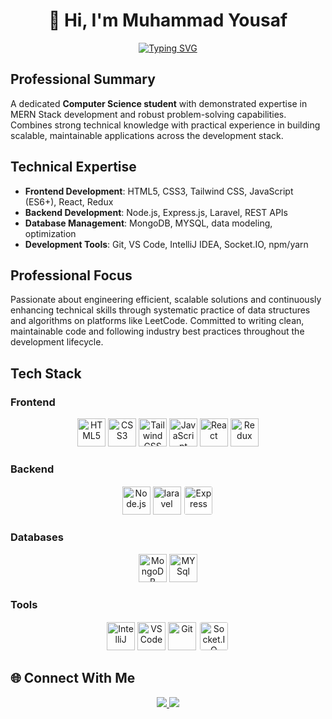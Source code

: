 <div align="center">

# 👋 Hi, I'm **Muhammad Yousaf**  

[![Typing SVG](https://readme-typing-svg.demolab.com?font=Fira+Code&weight=600&size=24&pause=1000&color=58A6FF&center=true&vCenter=true&width=600&lines=Computer+Science+Student;Full-Stack+MERN+Developer;Problem+Solver;DevOps+%26+Cloud+Enthusiast)](https://git.io/typing-svg)

</div>

## Professional Summary

A dedicated **Computer Science student** with demonstrated expertise in MERN Stack development and robust problem-solving capabilities. Combines strong technical knowledge with practical experience in building scalable, maintainable applications across the development stack.

## Technical Expertise

- **Frontend Development**: HTML5, CSS3, Tailwind CSS, JavaScript (ES6+), React, Redux
- **Backend Development**: Node.js, Express.js, Laravel, REST APIs
- **Database Management**: MongoDB, MYSQL, data modeling, optimization
- **Development Tools**: Git, VS Code, IntelliJ IDEA, Socket.IO, npm/yarn

## Professional Focus

Passionate about engineering efficient, scalable solutions and continuously enhancing technical skills through systematic practice of data structures and algorithms on platforms like LeetCode. Committed to writing clean, maintainable code and following industry best practices throughout the development lifecycle.

## Tech Stack  

### Frontend  
<p align="center">
  <img src="https://devicon-website.vercel.app/api/html5/original.svg" width="45" height="45" title="HTML5"/>
  <img src="https://devicon-website.vercel.app/api/css3/original.svg" width="45" height="45" title="CSS3"/>
  <img src="https://devicon-website.vercel.app/api/tailwindcss/original-wordmark.svg" width="45" height="45" title="Tailwind CSS"/>
  <img src="https://cdn.jsdelivr.net/gh/devicons/devicon/icons/javascript/javascript-original.svg" width="45" height="45" title="JavaScript"/>
  <img src="https://cdn.jsdelivr.net/gh/devicons/devicon/icons/react/react-original.svg" width="45" height="45" title="React"/>
  <img src="https://devicon-website.vercel.app/api/redux/original.svg" width="45" height="45" title="Redux"/>
</p>

### Backend  
<p align="center">

  <img src="https://cdn.jsdelivr.net/gh/devicons/devicon/icons/nodejs/nodejs-original.svg" width="45" height="45" title="Node.js"/>
<img src="https://devicon-website.vercel.app/api/laravel/plain.svg" width="45" height="45" title="laravel"></img>
  <img src="https://devicon-website.vercel.app/api/express/original.svg" width="45" height="45" title="Express" style="background-color:white; padding:2px; border-radius:5px;"/>
</p>

### Databases  
<p align="center">
  <img src="https://cdn.jsdelivr.net/gh/devicons/devicon/icons/mongodb/mongodb-original.svg" width="45" height="45" title="MongoDB"/>
  <img src="https://devicon-website.vercel.app/api/mysql/original.svg" width="45" height="45" title ="MYSql"></img>
</p>


### Tools  
<p align="center">
  <img src="https://cdn.jsdelivr.net/gh/devicons/devicon/icons/intellij/intellij-original.svg" width="45" height="45" title="IntelliJ"/>
  <img src="https://cdn.jsdelivr.net/gh/devicons/devicon/icons/vscode/vscode-original.svg" width="45" height="45" title="VS Code"/>
  <img src="https://cdn.jsdelivr.net/gh/devicons/devicon/icons/git/git-original.svg" width="45" height="45" title="Git"/>
  <img src="https://devicon-website.vercel.app/api/socketio/original.svg" width="45" height="45" title="Socket.IO" style="background-color:white; padding:2px; border-radius:5px;"/>
</p>

## 🌐 Connect With Me  

<p align="center">
  <a href="https://linkedin.com/in/muhammad-yousaf-66b06b245">
    <img src="https://img.shields.io/badge/LinkedIn-%230077B5.svg?logo=LinkedIn&logoColor=white"/>
  </a>
  <a href="mailto:arainyousif020@gamil.com">
    <img src="https://img.shields.io/badge/Email-D14836?logo=gmail&logoColor=white"/>
  </a>
</p>
